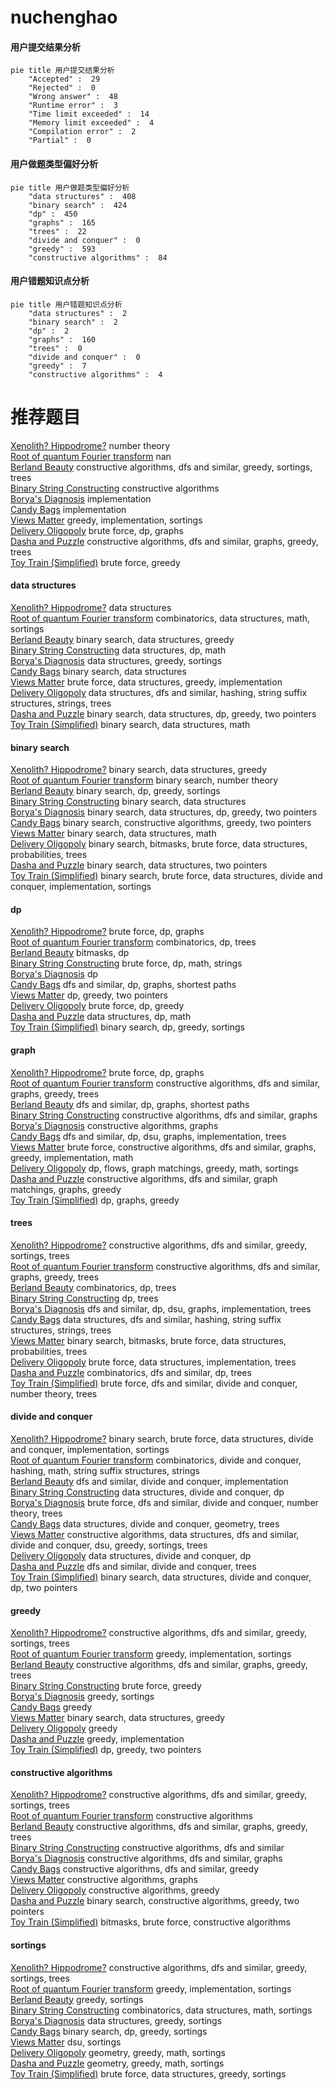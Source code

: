 # nuchenghao
<!-- tabs:start -->
#### **用户提交结果分析**

```mermaid
pie title 用户提交结果分析
    "Accepted" :  29
    "Rejected" :  0
    "Wrong answer" :  48
    "Runtime error" :  3
    "Time limit exceeded" :  14
    "Memory limit exceeded" :  4
    "Compilation error" :  2
    "Partial" :  0
```
#### **用户做题类型偏好分析**

```mermaid
pie title 用户做题类型偏好分析
    "data structures" :  408
    "binary search" :  424
    "dp" :  450
    "graphs" :  165
    "trees" :  22
    "divide and conquer" :  0
    "greedy" :  593
    "constructive algorithms" :  84
```
#### **用户错题知识点分析**

```mermaid
pie title 用户错题知识点分析
    "data structures" :  2
    "binary search" :  2
    "dp" :  2
    "graphs" :  160
    "trees" :  0
    "divide and conquer" :  0
    "greedy" :  7
    "constructive algorithms" :  4
```
<!-- tabs:end -->
# 推荐题目
[Xenolith? Hippodrome?](http://codeforces.com/problemset/problem/1505/D)		number theory		  
[Root of quantum Fourier transform](http://codeforces.com/problemset/problem/1357/E2)		nan		  
[Berland Beauty](http://codeforces.com/problemset/problem/1296/F)		constructive algorithms,
                        dfs and similar,
                        greedy,
                        sortings,
                        trees		  
[Binary String Constructing](http://codeforces.com/problemset/problem/1003/B)		constructive algorithms		  
[Borya's Diagnosis](http://codeforces.com/problemset/problem/879/A)		implementation		  
[Candy Bags](http://codeforces.com/problemset/problem/334/A)		implementation		  
[Views Matter](http://codeforces.com/problemset/problem/1061/B)		greedy,
                        implementation,
                        sortings		  
[Delivery Oligopoly](http://codeforces.com/problemset/problem/1155/F)		brute force,
                        dp,
                        graphs		  
[Dasha and Puzzle](http://codeforces.com/problemset/problem/761/E)		constructive algorithms,
                        dfs and similar,
                        graphs,
                        greedy,
                        trees		  
[Toy Train (Simplified)](https://codeforces.com/contest/1130/problem/D1)		brute force,
                        greedy		  
<!-- tabs:start -->
#### **data structures**
[Xenolith? Hippodrome?](http://codeforces.com/problemset/problem/837/G)		data structures		  
[Root of quantum Fourier transform](http://codeforces.com/problemset/problem/1167/F)		combinatorics,
                        data structures,
                        math,
                        sortings		  
[Berland Beauty](http://codeforces.com/problemset/problem/1469/F)		binary search,
                        data structures,
                        greedy		  
[Binary String Constructing](http://codeforces.com/problemset/problem/372/C)		data structures,
                        dp,
                        math		  
[Borya's Diagnosis](http://codeforces.com/problemset/problem/611/E)		data structures,
                        greedy,
                        sortings		  
[Candy Bags](http://codeforces.com/problemset/problem/1379/F1)		binary search,
                        data structures		  
[Views Matter](https://codeforces.com/contest/1341/problem/C)		brute force,
                        data structures,
                        greedy,
                        implementation		  
[Delivery Oligopoly](http://codeforces.com/problemset/problem/1207/G)		data structures,
                        dfs and similar,
                        hashing,
                        string suffix structures,
                        strings,
                        trees		  
[Dasha and Puzzle](http://codeforces.com/problemset/problem/1492/C)		binary search,
                        data structures,
                        dp,
                        greedy,
                        two pointers		  
[Toy Train (Simplified)](http://codeforces.com/problemset/problem/1490/G)		binary search,
                        data structures,
                        math		  
#### **binary search**
[Xenolith? Hippodrome?](http://codeforces.com/problemset/problem/1469/F)		binary search,
                        data structures,
                        greedy		  
[Root of quantum Fourier transform](http://codeforces.com/problemset/problem/16/C)		binary search,
                        number theory		  
[Berland Beauty](http://codeforces.com/problemset/problem/1260/D)		binary search,
                        dp,
                        greedy,
                        sortings		  
[Binary String Constructing](http://codeforces.com/problemset/problem/1379/F1)		binary search,
                        data structures		  
[Borya's Diagnosis](http://codeforces.com/problemset/problem/1492/C)		binary search,
                        data structures,
                        dp,
                        greedy,
                        two pointers		  
[Candy Bags](http://codeforces.com/problemset/problem/1463/D)		binary search,
                        constructive algorithms,
                        greedy,
                        two pointers		  
[Views Matter](http://codeforces.com/problemset/problem/1490/G)		binary search,
                        data structures,
                        math		  
[Delivery Oligopoly](http://codeforces.com/problemset/problem/1479/D)		binary search,
                        bitmasks,
                        brute force,
                        data structures,
                        probabilities,
                        trees		  
[Dasha and Puzzle](http://codeforces.com/problemset/problem/1436/E)		binary search,
                        data structures,
                        two pointers		  
[Toy Train (Simplified)](http://codeforces.com/problemset/problem/1461/D)		binary search,
                        brute force,
                        data structures,
                        divide and conquer,
                        implementation,
                        sortings		  
#### **dp**
[Xenolith? Hippodrome?](http://codeforces.com/problemset/problem/1155/F)		brute force,
                        dp,
                        graphs		  
[Root of quantum Fourier transform](http://codeforces.com/problemset/problem/482/D)		combinatorics,
                        dp,
                        trees		  
[Berland Beauty](http://codeforces.com/problemset/problem/1234/F)		bitmasks,
                        dp		  
[Binary String Constructing](http://codeforces.com/problemset/problem/1307/C)		brute force,
                        dp,
                        math,
                        strings		  
[Borya's Diagnosis](https://codeforces.com/contest/544/problem/C)		dp		  
[Candy Bags](https://codeforces.com/contest/1341/problem/E)		dfs and similar,
                        dp,
                        graphs,
                        shortest paths		  
[Views Matter](https://codeforces.com/contest/1241/problem/D)		dp,
                        greedy,
                        two pointers		  
[Delivery Oligopoly](http://codeforces.com/problemset/problem/662/E)		brute force,
                        dp,
                        greedy		  
[Dasha and Puzzle](http://codeforces.com/problemset/problem/372/C)		data structures,
                        dp,
                        math		  
[Toy Train (Simplified)](http://codeforces.com/problemset/problem/1260/D)		binary search,
                        dp,
                        greedy,
                        sortings		  
#### **graph**
[Xenolith? Hippodrome?](http://codeforces.com/problemset/problem/1155/F)		brute force,
                        dp,
                        graphs		  
[Root of quantum Fourier transform](http://codeforces.com/problemset/problem/761/E)		constructive algorithms,
                        dfs and similar,
                        graphs,
                        greedy,
                        trees		  
[Berland Beauty](https://codeforces.com/contest/1341/problem/E)		dfs and similar,
                        dp,
                        graphs,
                        shortest paths		  
[Binary String Constructing](https://codeforces.com/contest/782/problem/E)		constructive algorithms,
                        dfs and similar,
                        graphs		  
[Borya's Diagnosis](http://codeforces.com/problemset/problem/1495/C)		constructive algorithms,
                        graphs		  
[Candy Bags](http://codeforces.com/problemset/problem/81/E)		dfs and similar,
                        dp,
                        dsu,
                        graphs,
                        implementation,
                        trees		  
[Views Matter](http://codeforces.com/problemset/problem/1487/C)		brute force,
                        constructive algorithms,
                        dfs and similar,
                        graphs,
                        greedy,
                        implementation,
                        math		  
[Delivery Oligopoly](http://codeforces.com/problemset/problem/1437/C)		dp,
                        flows,
                        graph matchings,
                        greedy,
                        math,
                        sortings		  
[Dasha and Puzzle](http://codeforces.com/problemset/problem/1470/D)		constructive algorithms,
                        dfs and similar,
                        graph matchings,
                        graphs,
                        greedy		  
[Toy Train (Simplified)](http://codeforces.com/problemset/problem/1476/C)		dp,
                        graphs,
                        greedy		  
#### **trees**
[Xenolith? Hippodrome?](http://codeforces.com/problemset/problem/1296/F)		constructive algorithms,
                        dfs and similar,
                        greedy,
                        sortings,
                        trees		  
[Root of quantum Fourier transform](http://codeforces.com/problemset/problem/761/E)		constructive algorithms,
                        dfs and similar,
                        graphs,
                        greedy,
                        trees		  
[Berland Beauty](http://codeforces.com/problemset/problem/482/D)		combinatorics,
                        dp,
                        trees		  
[Binary String Constructing](http://codeforces.com/problemset/problem/802/K)		dp,
                        trees		  
[Borya's Diagnosis](http://codeforces.com/problemset/problem/81/E)		dfs and similar,
                        dp,
                        dsu,
                        graphs,
                        implementation,
                        trees		  
[Candy Bags](http://codeforces.com/problemset/problem/1207/G)		data structures,
                        dfs and similar,
                        hashing,
                        string suffix structures,
                        strings,
                        trees		  
[Views Matter](http://codeforces.com/problemset/problem/1479/D)		binary search,
                        bitmasks,
                        brute force,
                        data structures,
                        probabilities,
                        trees		  
[Delivery Oligopoly](http://codeforces.com/problemset/problem/1511/C)		brute force,
                        data structures,
                        implementation,
                        trees		  
[Dasha and Puzzle](http://codeforces.com/problemset/problem/1499/F)		combinatorics,
                        dfs and similar,
                        dp,
                        trees		  
[Toy Train (Simplified)](http://codeforces.com/problemset/problem/1491/E)		brute force,
                        dfs and similar,
                        divide and conquer,
                        number theory,
                        trees		  
#### **divide and conquer**
[Xenolith? Hippodrome?](http://codeforces.com/problemset/problem/1461/D)		binary search,
                        brute force,
                        data structures,
                        divide and conquer,
                        implementation,
                        sortings		  
[Root of quantum Fourier transform](http://codeforces.com/problemset/problem/1466/G)		combinatorics,
                        divide and conquer,
                        hashing,
                        math,
                        string suffix structures,
                        strings		  
[Berland Beauty](http://codeforces.com/problemset/problem/1490/D)		dfs and similar,
                        divide and conquer,
                        implementation		  
[Binary String Constructing](https://codeforces.com/contest/1483/problem/C)		data structures,
                        divide and conquer,
                        dp		  
[Borya's Diagnosis](http://codeforces.com/problemset/problem/1491/E)		brute force,
                        dfs and similar,
                        divide and conquer,
                        number theory,
                        trees		  
[Candy Bags](http://codeforces.com/problemset/problem/1303/G)		data structures,
                        divide and conquer,
                        geometry,
                        trees		  
[Views Matter](http://codeforces.com/problemset/problem/1494/D)		constructive algorithms,
                        data structures,
                        dfs and similar,
                        divide and conquer,
                        dsu,
                        greedy,
                        sortings,
                        trees		  
[Delivery Oligopoly](http://codeforces.com/problemset/problem/1482/E)		data structures,
                        divide and conquer,
                        dp		  
[Dasha and Puzzle](http://codeforces.com/problemset/problem/566/C)		dfs and similar,
                        divide and conquer,
                        trees		  
[Toy Train (Simplified)](http://codeforces.com/problemset/problem/1428/F)		binary search,
                        data structures,
                        divide and conquer,
                        dp,
                        two pointers		  
#### **greedy**
[Xenolith? Hippodrome?](http://codeforces.com/problemset/problem/1296/F)		constructive algorithms,
                        dfs and similar,
                        greedy,
                        sortings,
                        trees		  
[Root of quantum Fourier transform](http://codeforces.com/problemset/problem/1061/B)		greedy,
                        implementation,
                        sortings		  
[Berland Beauty](http://codeforces.com/problemset/problem/761/E)		constructive algorithms,
                        dfs and similar,
                        graphs,
                        greedy,
                        trees		  
[Binary String Constructing](https://codeforces.com/contest/1130/problem/D1)		brute force,
                        greedy		  
[Borya's Diagnosis](http://codeforces.com/problemset/problem/1008/B)		greedy,
                        sortings		  
[Candy Bags](http://codeforces.com/problemset/problem/33/C)		greedy		  
[Views Matter](http://codeforces.com/problemset/problem/1469/F)		binary search,
                        data structures,
                        greedy		  
[Delivery Oligopoly](http://codeforces.com/problemset/problem/870/B)		greedy		  
[Dasha and Puzzle](http://codeforces.com/problemset/problem/701/A)		greedy,
                        implementation		  
[Toy Train (Simplified)](https://codeforces.com/contest/1241/problem/D)		dp,
                        greedy,
                        two pointers		  
#### **constructive algorithms**
[Xenolith? Hippodrome?](http://codeforces.com/problemset/problem/1296/F)		constructive algorithms,
                        dfs and similar,
                        greedy,
                        sortings,
                        trees		  
[Root of quantum Fourier transform](http://codeforces.com/problemset/problem/1003/B)		constructive algorithms		  
[Berland Beauty](http://codeforces.com/problemset/problem/761/E)		constructive algorithms,
                        dfs and similar,
                        graphs,
                        greedy,
                        trees		  
[Binary String Constructing](http://codeforces.com/problemset/problem/756/A)		constructive algorithms,
                        dfs and similar		  
[Borya's Diagnosis](https://codeforces.com/contest/782/problem/E)		constructive algorithms,
                        dfs and similar,
                        graphs		  
[Candy Bags](http://codeforces.com/problemset/problem/804/C)		constructive algorithms,
                        dfs and similar,
                        greedy		  
[Views Matter](http://codeforces.com/problemset/problem/1495/C)		constructive algorithms,
                        graphs		  
[Delivery Oligopoly](http://codeforces.com/problemset/problem/1493/A)		constructive algorithms,
                        greedy		  
[Dasha and Puzzle](http://codeforces.com/problemset/problem/1463/D)		binary search,
                        constructive algorithms,
                        greedy,
                        two pointers		  
[Toy Train (Simplified)](https://codeforces.com/contest/1456/problem/B)		bitmasks,
                        brute force,
                        constructive algorithms		  
#### **sortings**
[Xenolith? Hippodrome?](http://codeforces.com/problemset/problem/1296/F)		constructive algorithms,
                        dfs and similar,
                        greedy,
                        sortings,
                        trees		  
[Root of quantum Fourier transform](http://codeforces.com/problemset/problem/1061/B)		greedy,
                        implementation,
                        sortings		  
[Berland Beauty](http://codeforces.com/problemset/problem/1008/B)		greedy,
                        sortings		  
[Binary String Constructing](http://codeforces.com/problemset/problem/1167/F)		combinatorics,
                        data structures,
                        math,
                        sortings		  
[Borya's Diagnosis](http://codeforces.com/problemset/problem/611/E)		data structures,
                        greedy,
                        sortings		  
[Candy Bags](http://codeforces.com/problemset/problem/1260/D)		binary search,
                        dp,
                        greedy,
                        sortings		  
[Views Matter](http://codeforces.com/problemset/problem/437/D)		dsu,
                        sortings		  
[Delivery Oligopoly](https://codeforces.com/contest/1496/problem/C)		geometry,
                        greedy,
                        math,
                        sortings		  
[Dasha and Puzzle](http://codeforces.com/problemset/problem/1495/A)		geometry,
                        greedy,
                        math,
                        sortings		  
[Toy Train (Simplified)](http://codeforces.com/problemset/problem/1497/A)		brute force,
                        data structures,
                        greedy,
                        sortings		  
<!-- tabs:end -->

